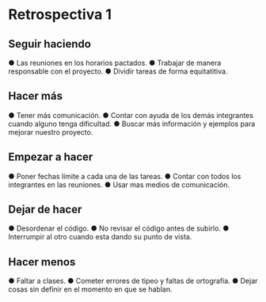 # Retrospectiva 1

## Seguir haciendo

● Las reuniones en los horarios pactados.
● Trabajar de manera responsable con el proyecto.
● Dividir tareas de forma equitatitiva.

## Hacer más

● Tener más comunicación.
● Contar con ayuda de los demás integrantes cuando alguno tenga dificultad.
● Buscar más información y ejemplos para mejorar nuestro proyecto.

## Empezar a hacer

● Poner fechas límite a cada una de las tareas.
● Contar con todos los integrantes en las reuniones.
● Usar mas medios de comunicación.

## Dejar de hacer

● Desordenar el código.
● No revisar el código antes de subirlo.
● Interrumpir al otro cuando esta dando su punto de vista.

## Hacer menos

● Faltar a clases.
● Cometer errores de tipeo y faltas de ortografía.
● Dejar cosas sin definir en el momento en que se hablan.